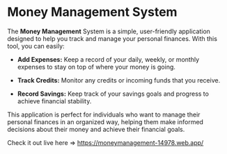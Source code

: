 # Money Management System

The **Money Management** System is a simple, user-friendly application designed to help you track and manage your personal finances. With this tool, you can easily:

- **Add Expenses:** Keep a record of your daily, weekly, or monthly expenses to stay on top of where your money is going.

- **Track Credits:** Monitor any credits or incoming funds that you receive.

- **Record Savings:** Keep track of your savings goals and progress to achieve financial stability.

This application is perfect for individuals who want to manage their personal finances in an organized way, helping them make informed decisions about their money and achieve their financial goals.

Check it out live here => https://moneymanagement-14978.web.app/ 
